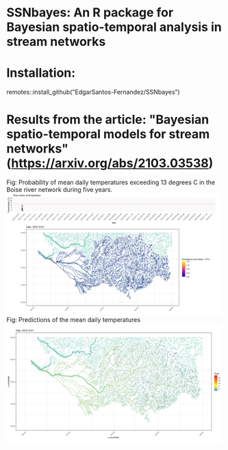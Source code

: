 # SSNbayes: An R package for Bayesian spatio-temporal analysis in stream networks

# Installation:

remotes::install_github("EdgarSantos-Fernandez/SSNbayes")


# Results from the article: "Bayesian spatio-temporal models for stream networks" (https://arxiv.org/abs/2103.03538) 

Fig: Probability of mean daily temperatures exceeding 13 degrees C in the Boise river network during five years.
![Alt text](https://github.com/EdgarSantos-Fernandez/SSNbayes/blob/master/network_exceedance_probability.gif?raw=true "Title")
Fig: Predictions of the mean daily temperatures   
![Alt text](https://github.com/EdgarSantos-Fernandez/SSNbayes/blob/master/mean_temperature_boise.gif?raw=true "Title")



